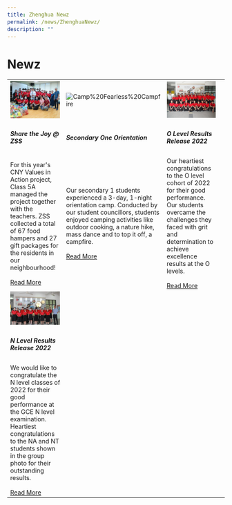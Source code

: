 ```yaml
---
title: Zhenghua Newz
permalink: /news/ZhenghuaNewz/
description: ""
---
```

# Newz
<table>
  <tr>
    <td width='33%'><img src="/images/sharethejoy%20mainpic.jpg" alt="sharethejoy%20mainpic"></td>
    <td width='33%'><img src="/images/Camp%20Fearless%20Campfire.jpeg" alt="Camp%20Fearless%20Campfire"></td>
    <td width='33%'><img src="/images/P1011262.jpg" alt="P1011262"></td>
  </tr>
  <tr>
    <td>
      <h5>Share the Joy @ ZSS</h5>
    </td>
    <td>
      <h5>Secondary One Orientation</h5>
    </td>
    <td>
      <h5>O Level Results Release 2022</h5>
    </td>
  </tr>
  <tr>
    <td>
      For this year's CNY Values in Action project, Class 5A managed the project together with the teachers. ZSS collected a total of 67 food hampers and 27 gift packages for the residents in our neighbourhood!<br>
      <br>
      <a href="/sharethejoyzss/">Read More</a>
    </td>
    <td>
      Our secondary 1 students experienced a 3-day, 1-night orientation camp. Conducted by our student councillors, students enjoyed camping activities like outdoor cooking, a nature hike, mass dance and to top it off, a campfire.<br>
      <br>
      <a href="/CampFearless2023/">Read More</a>
    </td>
    <td>
      Our heartiest congratulations to the O level cohort of 2022 for their good performance. Our students overcame the challenges they faced with grit and determination to achieve excellence results at the O levels.<br>
      <br>
      <a href="/achievements/Academic-Achievements/permalink/">Read More</a>
    </td>
  </tr>
  <tr>
    <td width='33%'><img src="/images/2022NLEVELRESULSTSRELEASE.jpg" alt="2022NLEVELRESULSTSRELEASE"></td>
    <td width='33%'></td>
    <td width='33%'></td>
  </tr>
  <tr>
    <td>
      <h5>N Level Results Release 2022</h5>
    </td>
    <td></td>
    <td></td>
    <td></td>
  </tr>
  <tr>
    <td>
      We would like to congratulate the N level classes of 2022 for their good performance at the GCE N level examination. Heartiest congratulations to the NA and NT students shown in the group photo for their outstanding results.<br>
      <br>
      <a href="/achievements/Academic-Achievements/2022-N-Level-Examination-Results/">Read More</a>
    </td>
    <td></td>
    <td></td>
  </tr>
</table>